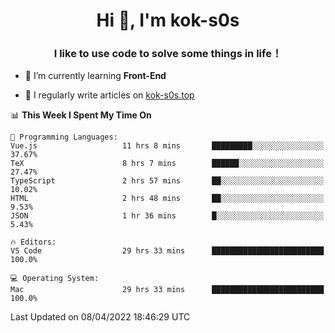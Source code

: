 <h1 align="center">Hi 👋, I'm kok-s0s</h1>
<h3 align="center">I like to use code to solve some things in life！</h3>

- 🌱 I’m currently learning **Front-End**

- 📝 I regularly write articles on [kok-s0s.top](https://kok-s0s.top/)



<!--START_SECTION:waka-->
📊 **This Week I Spent My Time On** 

```text
💬 Programming Languages: 
Vue.js                   11 hrs 8 mins       █████████░░░░░░░░░░░░░░░░   37.67% 
TeX                      8 hrs 7 mins        ██████░░░░░░░░░░░░░░░░░░░   27.47% 
TypeScript               2 hrs 57 mins       ██░░░░░░░░░░░░░░░░░░░░░░░   10.02% 
HTML                     2 hrs 48 mins       ██░░░░░░░░░░░░░░░░░░░░░░░   9.53% 
JSON                     1 hr 36 mins        █░░░░░░░░░░░░░░░░░░░░░░░░   5.43%

🔥 Editors: 
VS Code                  29 hrs 33 mins      █████████████████████████   100.0%

💻 Operating System: 
Mac                      29 hrs 33 mins      █████████████████████████   100.0%

```


 Last Updated on 08/04/2022 18:46:29 UTC
<!--END_SECTION:waka-->
